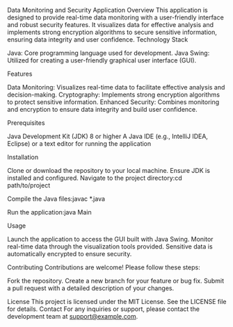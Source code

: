 Data Monitoring and Security Application
Overview
This application is designed to provide real-time data monitoring with a user-friendly interface and robust security features. It visualizes data for effective analysis and implements strong encryption algorithms to secure sensitive information, ensuring data integrity and user confidence.
Technology Stack

Java: Core programming language used for development.
Java Swing: Utilized for creating a user-friendly graphical user interface (GUI).

Features

Data Monitoring: Visualizes real-time data to facilitate effective analysis and decision-making.
Cryptography: Implements strong encryption algorithms to protect sensitive information.
Enhanced Security: Combines monitoring and encryption to ensure data integrity and build user confidence.

Prerequisites

Java Development Kit (JDK) 8 or higher
A Java IDE (e.g., IntelliJ IDEA, Eclipse) or a text editor for running the application

Installation

Clone or download the repository to your local machine.
Ensure JDK is installed and configured.
Navigate to the project directory:cd path/to/project


Compile the Java files:javac *.java


Run the application:java Main



Usage

Launch the application to access the GUI built with Java Swing.
Monitor real-time data through the visualization tools provided.
Sensitive data is automatically encrypted to ensure security.

Contributing
Contributions are welcome! Please follow these steps:

Fork the repository.
Create a new branch for your feature or bug fix.
Submit a pull request with a detailed description of your changes.

License
This project is licensed under the MIT License. See the LICENSE file for details.
Contact
For any inquiries or support, please contact the development team at support@example.com.
